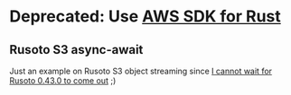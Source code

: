 # Deprecated: Use [AWS SDK for Rust](https://github.com/awslabs/aws-sdk-rust)

## Rusoto S3 async-await

Just an example on Rusoto S3 object streaming since [I cannot wait for Rusoto 0.43.0 to come out](https://github.com/rusoto/rusoto/pull/1664) ;)

